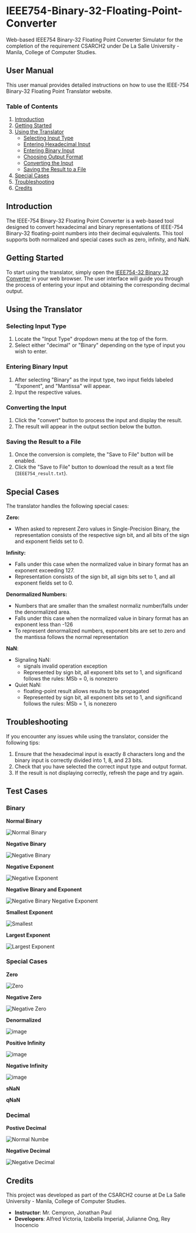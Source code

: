 # IEEE754-Binary-32-Floating-Point-Converter

Web-based IEEE754 Binary-32 Floating Point Converter Simulator for the completion of the requirement CSARCH2 under De La Salle University - Manila, College of Computer Studies.

## User Manual

This user manual provides detailed instructions on how to use the IEEE-754 Binary-32 Floating Point Translator website.

### Table of Contents

1. [Introduction](#introduction)
2. [Getting Started](#getting-started)
3. [Using the Translator](#using-the-translator)
    - [Selecting Input Type](#selecting-input-type)
    - [Entering Hexadecimal Input](#entering-hexadecimal-input)
    - [Entering Binary Input](#entering-binary-input)
    - [Choosing Output Format](#choosing-output-format)
    - [Converting the Input](#converting-the-input)
    - [Saving the Result to a File](#saving-the-result-to-a-file)
4. [Special Cases](#special-cases)
5. [Troubleshooting](#troubleshooting)
6. [Credits](#credits)

## Introduction

The IEEE-754 Binary-32 Floating Point Converter is a web-based tool designed to convert hexadecimal and binary representations of IEEE-754 Binary-32 floating-point numbers into their decimal equivalents. This tool supports both normalized and special cases such as zero, infinity, and NaN.

## Getting Started

To start using the translator, simply open the [IEEE754-32 Binary 32 Converter](https://ieee-754-binary-32-floating-point.vercel.app/) in your web browser. The user interface will guide you through the process of entering your input and obtaining the corresponding decimal output.

## Using the Translator

### Selecting Input Type

1. Locate the "Input Type" dropdown menu at the top of the form.
2. Select either "decimal" or "Binary" depending on the type of input you wish to enter.

### Entering Binary Input

1. After selecting "Binary" as the input type, two input fields labeled "Exponent", and "Mantissa" will appear.
2. Input the respective values.


### Converting the Input

1. Click the "convert" button to process the input and display the result.
2. The result will appear in the output section below the button.

### Saving the Result to a File

1. Once the conversion is complete, the "Save to File" button will be enabled.
2. Click the "Save to File" button to download the result as a text file (`IEEE754_result.txt`).

## Special Cases

The translator handles the following special cases:

**Zero:** 
- When asked to represent Zero values in Single-Precision Binary, the representation consists of the respective sign bit, and all bits of the sign and exponent fields set to 0.

**Infinity:**
- Falls under this case when the normalized value in binary format has an exponent exceeding 127.
- Representation consists of the sign bit, all sign bits set to 1, and all exponent fields set to 0.

**Denormalized Numbers:**
- Numbers that are smaller than the smallest normaliz number/falls under the denormalized area.
- Falls under this case when the normalized value in binary format has an exponent less than -126
- To represent denormalized numbers, exponent bits are set to zero and the mantissa follows the normal representation

**NaN**: 
- Signaling NaN:
    - signals invalid operation exception
    - Represented by sign bit, all exponent bits set to 1, and significand follows the rules: MSb = 0, is nonezero
- Quiet NaN:
    - floating-point result allows results to be propagated
    - Represented by sign bit, all exponent bits set to 1, and significand follows the rules: MSb = 1, is nonezero

## Troubleshooting

If you encounter any issues while using the translator, consider the following tips:

1. Ensure that the hexadecimal input is exactly 8 characters long and the binary input is correctly divided into 1, 8, and 23 bits.
2. Check that you have selected the correct input type and output format.
3. If the result is not displaying correctly, refresh the page and try again.

## Test Cases

### Binary 
**Normal Binary**

![Normal Binary](https://github.com/user-attachments/assets/ab25b260-01ba-43ef-b45b-99d384de7adf)

**Negative Binary**

![Negative Binary](https://github.com/user-attachments/assets/a3d71f86-953e-4b49-82e6-21510e8a05fb)

**Negative Exponent**

![Negative Exponent](https://github.com/user-attachments/assets/7e12a09e-b674-42a5-84f1-34fa4ec116ab)

**Negative Binary and Exponent**

![Negative Binary Negative Exponent](https://github.com/user-attachments/assets/e5d416c4-b442-4272-94da-d309d5797981)

**Smallest Exponent**

![Smallest](https://github.com/user-attachments/assets/a4b5617d-9c4f-481e-9496-869e55287bf2)

**Largest Exponent**

![Largest Exponent](https://github.com/user-attachments/assets/1c9e572f-1ff1-4eca-a315-3a7c029c72af)


### Special Cases

**Zero**

![Zero](https://github.com/user-attachments/assets/f41c9dc2-bbfa-4c36-a2f6-1961f1a0e4e4)

**Negative Zero**

![Negative Zero](https://github.com/user-attachments/assets/5d27ad43-541d-45f6-9928-d2f77a206c7e)

**Denormalized**

![image](https://github.com/user-attachments/assets/11d99e5c-30a8-4cde-8ebc-96113e3b1206)

**Positive Infinity**

![image](https://github.com/user-attachments/assets/18dea5a0-2e5a-471c-8b09-1588ca13b2d2)

**Negative Infinity**

![image](https://github.com/user-attachments/assets/5535fcd0-5002-4dc3-98a3-9faf0694e515)

**sNaN**

**qNaN**

### Decimal
**Postive Decimal**

![Normal Numbe](https://github.com/user-attachments/assets/d3ddeefc-81a1-4fd3-82d6-ac4b1803315c)

**Negative Decimal**

![Negative Decimal](https://github.com/user-attachments/assets/d65a1442-ec29-4238-988b-0f77a1ddafa9)


## Credits

This project was developed as part of the CSARCH2 course at De La Salle University - Manila, College of Computer Studies.

- **Instructor**: Mr. Cempron, Jonathan Paul
- **Developers**: Alfred Victoria, Izabella Imperial, Julianne Ong, Rey Inocencio 
